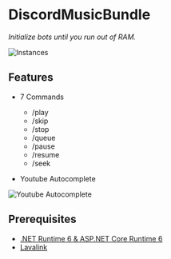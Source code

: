# DiscordMusicBundle

*Initialize bots until you run out of RAM.*

![Instances](https://cdn.discordapp.com/attachments/929788993669845002/929812923256287303/Instances.png)

## Features

- 7 Commands
  - /play
  - /skip
  - /stop
  - /queue
  - /pause
  - /resume
  - /seek

- Youtube Autocomplete 

![Youtube Autocomplete](https://cdn.discordapp.com/attachments/929788993669845002/929789151505690624/Youtube_Autocomplete.gif)

## Prerequisites

- [.NET Runtime 6 & ASP.NET Core Runtime 6](https://dotnet.microsoft.com/en-us/download/dotnet/6.0)
- [Lavalink](https://github.com/freyacodes/Lavalink)
